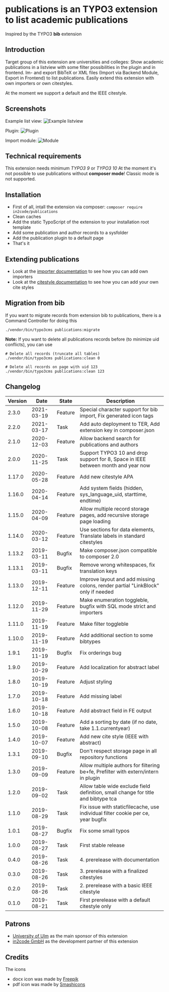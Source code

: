 # publications is an TYPO3 extension to list academic publications

Inspired by the TYPO3 **bib** extension



## Introduction

Target group of this extension are universities and colleges:
Show academic publications in a listview with some filter possibilities in the plugin and in frontend.
Im- and export BibTeX or XML files (Import via Backend Module, Export in Frontend) to list publications.
Easily extend this extension with own importers or own citestyles. 

At the moment we support a default and the IEEE citestyle.



## Screenshots

Example list view:
![Example listview](Documentation/Images/screenshot_frontend_listview.png "Listview")

Plugin:
![Plugin](Documentation/Images/screenshot_backend_plugin.png "Plugin")

Import module:
![Module](Documentation/Images/screenshot_backend_module.png "Module")



## Technical requirements

This extension needs minimum *TYPO3 9* or *TYPO3 10*
At the moment it's not possible to use publications without **composer mode**! Classic mode is not supported.



## Installation

* First of all, intall the extension via composer: `composer require in2code/publications`
* Clean caches
* Add the static TypoScript of the extension to your installation root template
* Add some publication and author records to a sysfolder
* Add the publication plugin to a default page 
* That's it



## Extending publications

* Look at the [importer documentation](Documentation/Importer.md) to see how you can add own importers
* Look at the [citestyle documentation](Documentation/Citestyles.md) to see how you can add your own cite styles



## Migration from bib

If you want to migrate records from extension bib to publications, there is a Command Controller for doing this

```
./vendor/bin/typo3cms publications:migrate
```

**Note:** If you want to delete all publications records before (to minimize uid conflicts), you can use

```
# Delete all records (truncate all tables)
./vendor/bin/typo3cms publications:clean 0

# Delete all records on page with uid 123
./vendor/bin/typo3cms publications:clean 123
```



## Changelog

| Version    | Date       | State      | Description                                                                        |
| ---------- | ---------- | ---------- | ---------------------------------------------------------------------------------- |
| 2.3.0      | 2021-03-19 | Feature    | Special character support for bib import, Fix generated icon tags                  |
| 2.2.0      | 2021-03-17 | Task       | Add auto deployment to TER, Add extension key in composer.json                     |
| 2.1.0      | 2020-12-03 | Feature    | Allow backend search for publications and authors                                  |
| 2.0.0      | 2020-11-25 | Task       | Support TYPO3 10 and drop support for 8, Space in IEEE between month and year now  |
| 1.17.0     | 2020-05-28 | Feature    | Add new citestyle APA                                                              |
| 1.16.0     | 2020-04-14 | Feature    | Add system fields (hidden, sys_language_uid, starttime, endtime)                   |
| 1.15.0     | 2020-04-09 | Feature    | Allow multiple record storage pages, add recursive storage page loading            |
| 1.14.0     | 2020-03-12 | Feature    | Use sections for data elements, Translate labels in standard citestyles            |
| 1.13.2     | 2019-03-11 | Bugfix     | Make composer.json compatible to composer 2.0                                      |
| 1.13.1     | 2019-03-11 | Bugfix     | Remove wrong whitespaces, fix translation keys                                     |
| 1.13.0     | 2019-12-11 | Feature    | Improve layout and add missing colons, render partial "LinkBlock" only if needed   |
| 1.12.0     | 2019-11-29 | Feature    | Make enumeration toggleble, bugfix with SQL mode strict and importers              |
| 1.11.0     | 2019-11-19 | Feature    | Make filter toggleble                                                              |
| 1.10.0     | 2019-11-19 | Feature    | Add additional section to some bibtypes                                            |
| 1.9.1      | 2019-11-19 | Bugfix     | Fix orderings bug                                                                  |
| 1.9.0      | 2019-10-29 | Feature    | Add localization for abstract label                                                |
| 1.8.0      | 2019-10-19 | Feature    | Adjust styling                                                                     |
| 1.7.0      | 2019-10-18 | Feature    | Add missing label                                                                  |
| 1.6.0      | 2019-10-18 | Feature    | Add abstract field in FE output                                                    |
| 1.5.0      | 2019-10-08 | Feature    | Add a sorting by date (if no date, take 1.1.currentyear)                           |
| 1.4.0      | 2019-10-07 | Feature    | Add new cite style (IEEE with abstract)                                            |
| 1.3.1      | 2019-09-10 | Bugfix     | Don't respect storage page in all repository functions                             |
| 1.3.0      | 2019-09-09 | Feature    | Allow multiple authors for filtering be+fe, Prefilter with extern/intern in plugin |
| 1.2.0      | 2019-09-02 | Task       | Allow table wide exclude field definition, small change for title and bibtype tca  |
| 1.1.0      | 2019-08-29 | Task       | Fix issue with staticfilecache, use individual filter cookie per ce, year bugfix   |
| 1.0.1      | 2019-08-27 | Bugfix     | Fix some small typos                                                               |
| 1.0.0      | 2019-08-27 | Task       | First stable release                                                               |
| 0.4.0      | 2019-08-26 | Task       | 4. prerelease with documentation                                                   |
| 0.3.0      | 2019-08-26 | Task       | 3. prerelease with a finalized citestyles                                          |
| 0.2.0      | 2019-08-26 | Task       | 2. prerelease with a basic IEEE citestyle                                          |
| 0.1.0      | 2019-08-21 | Task       | First prerelease with a default citestyle only                                     |



## Patrons

* <a href="https://www.uni-ulm.de" target="_blank">University of Ulm</a> as the main sponsor of this extension
* <a href="https://www.in2code.de" target="_blank" title="Wir leben TYPO3">in2code GmbH</a> as the development partner of this extension


## Credits 

The icons 
* docx icon was made by <a href="https://www.flaticon.com/authors/freepik" title="Freepik">Freepik</a> 
* pdf icon was  made by <a href="https://www.flaticon.com/authors/smashicons" title="Smashicons">Smashicons</a>
